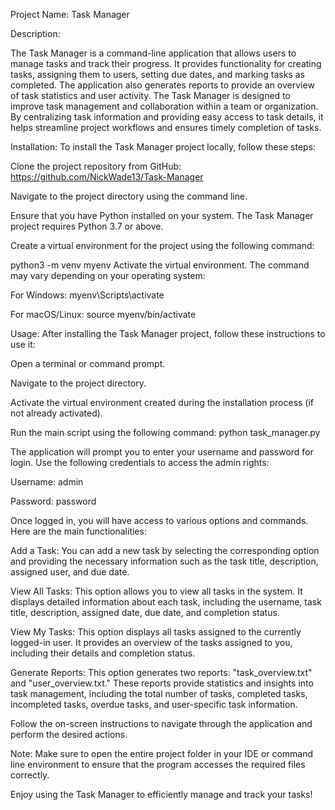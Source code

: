 Project Name: Task Manager

Description:

The Task Manager is a command-line application that allows users to manage tasks and track their progress. It provides functionality for creating tasks, assigning them to users, setting due dates, and marking tasks as completed. The application also generates reports to provide an overview of task statistics and user activity.
The Task Manager is designed to improve task management and collaboration within a team or organization. By centralizing task information and providing easy access to task details, it helps streamline project workflows and ensures timely completion of tasks.

Installation:
To install the Task Manager project locally, follow these steps:

Clone the project repository from GitHub: https://github.com/NickWade13/Task-Manager

Navigate to the project directory using the command line.

Ensure that you have Python installed on your system. The Task Manager project requires Python 3.7 or above.

Create a virtual environment for the project using the following command:

python3 -m venv myenv
Activate the virtual environment. The command may vary depending on your operating system:

For Windows:
myenv\Scripts\activate

For macOS/Linux:
source myenv/bin/activate

Usage:
After installing the Task Manager project, follow these instructions to use it:

Open a terminal or command prompt.

Navigate to the project directory.

Activate the virtual environment created during the installation process (if not already activated).

Run the main script using the following command:
python task_manager.py

The application will prompt you to enter your username and password for login. Use the following credentials to access the admin rights:

Username: admin

Password: password

Once logged in, you will have access to various options and commands. Here are the main functionalities:

Add a Task: You can add a new task by selecting the corresponding option and providing the necessary information such as the task title, description, assigned user, and due date.

View All Tasks: This option allows you to view all tasks in the system. It displays detailed information about each task, including the username, task title, description, assigned date, due date, and completion status.

View My Tasks: This option displays all tasks assigned to the currently logged-in user. It provides an overview of the tasks assigned to you, including their details and completion status.

Generate Reports: This option generates two reports: "task_overview.txt" and "user_overview.txt." These reports provide statistics and insights into task management, including the total number of tasks, completed tasks, incompleted tasks, overdue tasks, and user-specific task information.

Follow the on-screen instructions to navigate through the application and perform the desired actions.

Note: Make sure to open the entire project folder in your IDE or command line environment to ensure that the program accesses the required files correctly.

Enjoy using the Task Manager to efficiently manage and track your tasks!
